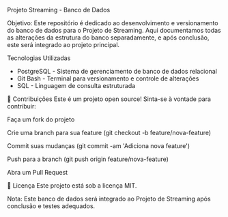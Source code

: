 Projeto Streaming - Banco de Dados

 Objetivo:
Este repositório é dedicado ao desenvolvimento e versionamento do banco de dados para o Projeto de Streaming. Aqui documentamos todas as alterações da estrutura do banco separadamente, e após conclusão, este será integrado ao projeto principal.

 Tecnologias Utilizadas
- PostgreSQL - Sistema de gerenciamento de banco de dados relacional
- Git Bash - Terminal para versionamento e controle de alterações
- SQL - Linguagem de consulta estruturada

 🤝 Contribuições
Este é um projeto open source! Sinta-se à vontade para contribuir:

Faça um fork do projeto

Crie uma branch para sua feature (git checkout -b feature/nova-feature)

Commit suas mudanças (git commit -am 'Adiciona nova feature')

Push para a branch (git push origin feature/nova-feature)

Abra um Pull Request

📝 Licença
Este projeto está sob a licença MIT.

Nota: Este banco de dados será integrado ao Projeto de Streaming após conclusão e testes adequados.
